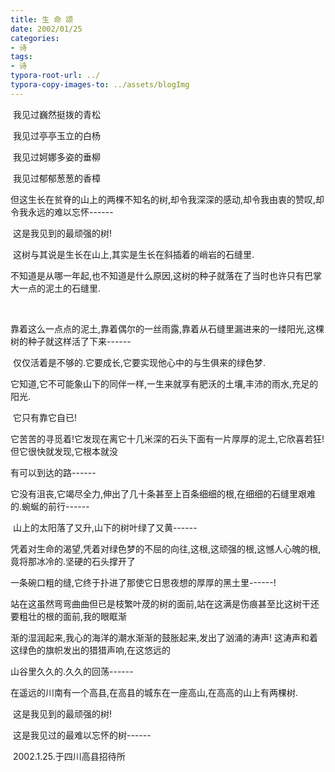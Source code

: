 ```yaml
---
title: 生 命 颂
date: 2002/01/25
categories: 
- 诗 
tags: 
- 诗
typora-root-url: ../
typora-copy-images-to: ../assets/blogImg
---
```


​             我见过巍然挺拨的青松

​              我见过亭亭玉立的白杨

​              我见过妸娜多姿的垂柳

​               我见过郁郁葱葱的香樟

​        但这生长在贫脊的山上的两棵不知名的树,却令我深深的感动,却令我由衷的赞叹,却令我永远的难以忘怀------

 

​          这是我见到的最顽强的树!

​          这树与其说是生长在山上,其实是生长在斜插着的峭岩的石缝里.

​          不知道是从哪一年起,也不知道是什么原因,这树的种子就落在了当时也许只有巴掌大一点的泥土的石缝里.

​         

​           靠着这么一点点的泥土,靠着偶尔的一丝雨露,靠着从石缝里漏进来的一缕阳光,这棵树的种子就这样活了下来------

 

​           仅仅活着是不够的.它要成长,它要实现他心中的与生俱来的绿色梦.

​           它知道,它不可能象山下的同伴一样,一生来就享有肥沃的土壤,丰沛的雨水,充足的阳光.

 

​            它只有靠它自已!

 

​             它苦苦的寻觅着!它发现在离它十几米深的石头下面有一片厚厚的泥土,它欣喜若狂!  但它很快就发现,它根本就没

有可以到达的路------

 

​              它没有沮丧,它竭尽全力,伸出了几十条甚至上百条细细的根,在细细的石缝里艰难的.蜿蜒的前行------

 

​              山上的太阳落了又升,山下的树叶绿了又黄------

 

​              凭着对生命的渴望,凭着对绿色梦的不屈的向往,这根,这顽强的根,这憾人心魄的根,竟将那冰冷的.坚硬的石头撑开了

 一条碗口粗的缝,它终于扑进了那使它日思夜想的厚厚的黑土里------!

 

​                站在这虽然弯弯曲曲但已是枝繁叶荗的树的面前,站在这满是伤痕甚至比这树干还要粗壮的根的面前,我的眼眶渐

渐的湿润起来,我心的海洋的潮水渐渐的鼓胀起来,发出了汹涌的涛声! 这涛声和着这绿色的旗帜发出的猎猎声响,在这悠远的

山谷里久久的.久久的回荡------

 

​                在遥远的川南有一个高县,在高县的城东在一座高山,在高高的山上有两棵树.

 

​                这是我见到的最顽强的树!

 

​                 这是我见过的最难以忘怀的树------

 

 

​                                                                                           2002.1.25.于四川高县招待所  